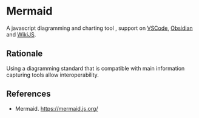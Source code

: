 # Mermaid

A javascript diagramming and charting tool , support on [VSCode](../../../Tools/Engineering/Software%20Engineering/IDE/VSCode.md), [Obsidian](../../../Tools/Management/Knowledge%20Management/Information%20Capture/Obsidian.md) and [WikiJS](../../../Tools/Management/Knowledge%20Management/Information%20Capture/WikiJS.md).

## Rationale

Using a diagramming standard that is compatible with main information capturing tools allow interoperability.

## References

- Mermaid. <https://mermaid.js.org/>

